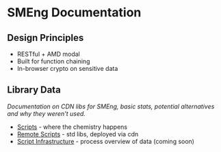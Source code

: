 # SMEng Documentation



## Design Principles

- RESTful + AMD modal
- Built for function chaining
- In-browser crypto on sensitive data

## Library Data
_Documentation on CDN libs for SMEng, basic stats, potential alternatives and why they weren't used._

- [Scripts](/proj/scripts.md) - where the chemistry happens
- [Remote Scripts](/proj/scripts-cdn.md) - std libs, deployed via cdn
- [Script Infrastructure](/proj/scripts-infr.md) - process overview of data (coming soon)
